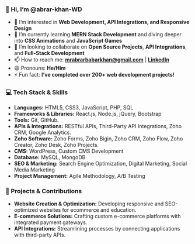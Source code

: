 ### 👋 Hi, I’m @abrar-khan-WD

- 👀 I’m interested in **Web Development, API Integrations, and Responsive Design**
- 🌱 I’m currently learning **MERN Stack Development** and diving deeper into **CSS Animations** and **JavaScript Games**
- 💞️ I’m looking to collaborate on **Open Source Projects**, **API Integrations**, and **Full-Stack Development**
- 📫 How to reach me: **[mrabrarbabarkhan@gmail.com](mailto:mrabrarbabarkhan@gmail.com)** | **[LinkedIn](https://www.linkedin.com/in/abrar-khan041998/)**
- 😄 Pronouns: **He/Him**
- ⚡ Fun fact: **I’ve completed over 200+ web development projects!**

### 💻 Tech Stack & Skills
- **Languages:** HTML5, CSS3, JavaScript, PHP, SQL
- **Frameworks & Libraries:** React.js, Node.js, jQuery, Bootstrap
- **Tools:** Git, GitHub.
- **APIs & Integrations:** RESTful APIs, Third-Party API Integrations, Zoho CRM, Google Analytics.
- **Zoho Software:** Zoho Forms, Zoho Bigin, Zoho CRM, Zoho Flow, Zoho Creator, Zoho Desk, Zoho Projects.
- **CMS:** WordPress, Custom CMS Development
- **Database:** MySQL, MongoDB
- **SEO & Marketing:** Search Engine Optimization, Digital Marketing, Social Media Marketing
- **Project Management:** Agile Methodology, A/B Testing

### 🚀 Projects & Contributions
- **Website Creation & Optimization:** Developing responsive and SEO-optimized websites for ecommerce and education.
- **E-commerce Solutions:** Crafting custom e-commerce platforms with integrated payment gateways.
- **API Integrations:** Streamlining processes by connecting applications with third-party APIs.
